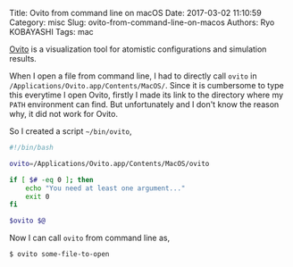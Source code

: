 Title: Ovito from command line on macOS
Date: 2017-03-02 11:10:59
Category: misc
Slug: ovito-from-command-line-on-macos
Authors: Ryo KOBAYASHI
Tags: mac

[Ovito](https://ovito.org) is a visualization tool for atomistic configurations and simulation results.

When I open a file from command line, I had to directly call `ovito` in `/Applications/Ovito.app/Contents/MacOS/`. Since it is cumbersome to type this everytime I open Ovito, firstly I made its link to the directory where my `PATH` environment can find. But unfortunately and I don't know the reason why, it did not work for Ovito.

So I created a script `~/bin/ovito`,
```bash
#!/bin/bash

ovito=/Applications/Ovito.app/Contents/MacOS/ovito

if [ $# -eq 0 ]; then
    echo "You need at least one argument..."
    exit 0
fi

$ovito $@
```
Now I can call `ovito` from command line as,
```bash
$ ovito some-file-to-open
```
